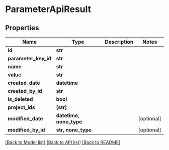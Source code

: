 # ParameterApiResult


## Properties
Name | Type | Description | Notes
------------ | ------------- | ------------- | -------------
**id** | **str** |  | 
**parameter_key_id** | **str** |  | 
**name** | **str** |  | 
**value** | **str** |  | 
**created_date** | **datetime** |  | 
**created_by_id** | **str** |  | 
**is_deleted** | **bool** |  | 
**project_ids** | **[str]** |  | 
**modified_date** | **datetime, none_type** |  | [optional] 
**modified_by_id** | **str, none_type** |  | [optional] 

[[Back to Model list]](../README.md#documentation-for-models) [[Back to API list]](../README.md#documentation-for-api-endpoints) [[Back to README]](../README.md)


